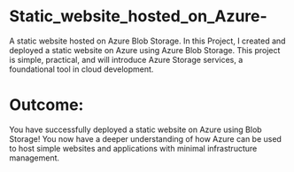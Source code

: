 # Static_website_hosted_on_Azure-
A  static website hosted on Azure Blob Storage.
In this Project, I created and deployed a static website on Azure using Azure Blob Storage. 
This project is simple, practical, and will introduce Azure Storage services, a foundational tool in cloud development.
# Outcome:
You have successfully deployed a static website on Azure using Blob Storage! You now have a deeper understanding of how Azure can be used to host simple websites and applications with minimal infrastructure management.
